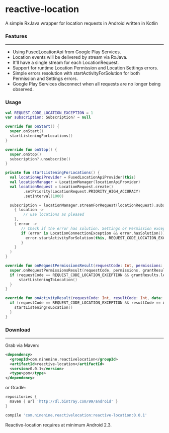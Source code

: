 # reactive-location
A simple RxJava wrapper for location requests in Android written in Kotlin

### Features
--------

* Using FusedLocationApi from Google Play Services.
* Location events will be delivered by stream via RxJava.
* It'll have a single stream for each LocationRequest.
* Support for runtime Location Permission and Location Settings errors.
* Simple errors resolution with startActivityForSolution for both Permission and Settings errors.
* Google Play Services disconnect when all requests are no longer being observed.

### Usage
```kotlin
val REQUEST_CODE_LOCATION_EXCEPTION = 1
var subscription: Subscription? = null

override fun onStart() {
  super.onStart()
  startListeningForLocations()
}

override fun onStop() {
  super.onStop()
  subscription?.unsubscribe()
}

private fun startListeningForLocations() {
  val locationApiProvider = FusedLocationApiProvider(this)
  val locationManager = LocationManager(locationApiProvider)
  val locationRequest = LocationRequest.create()
        .setPriority(LocationRequest.PRIORITY_HIGH_ACCURACY)
        .setInterval(1000)

  subscription = locationManager.streamForRequest(locationRequest).subscribe(
    { location ->
        // use locations as pleased
    },
    { error ->
       // Check if the error has solution. Settings or Permission exceptions
       if (error is LocationConnectionException && error.hasSolution()) {
         error.startActivityForSolution(this, REQUEST_CODE_LOCATION_EXCEPTION)
       }
    }
  )
}

override fun onRequestPermissionsResult(requestCode: Int, permissions: Array<out String>, grantResults: IntArray) {
  super.onRequestPermissionsResult(requestCode, permissions, grantResults)
  if (requestCode == REQUEST_CODE_LOCATION_EXCEPTION && grantResults.length > 0 && grantResults[0] == PackageManager.PERMISSION_GRANTED) {
      startListeningToLocation()
  }
}

override fun onActivityResult(requestCode: Int, resultCode: Int, data: Intent?) {  super.onActivityResult(requestCode, resultCode, data)
  if (requestCode == REQUEST_CODE_LOCATION_EXCEPTION && resultCode == Activity.RESULT_OK) {
    startListeningToLocation()
  }
}
```

### Download
--------

Grab via Maven:
```xml
<dependency>
  <groupId>com.ninenine.reactivelocation</groupId>
  <artifactId>reactive-location</artifactId>
  <version>0.0.1</version>
  <type>pom</type>
</dependency>
```
or Gradle:
```groovy
repositories {
  maven { url 'http://dl.bintray.com/99/android' }
}

compile 'com.ninenine.reactivelocation:reactive-location:0.0.1'
```

Reactive-location requires at minimum Android 2.3.
